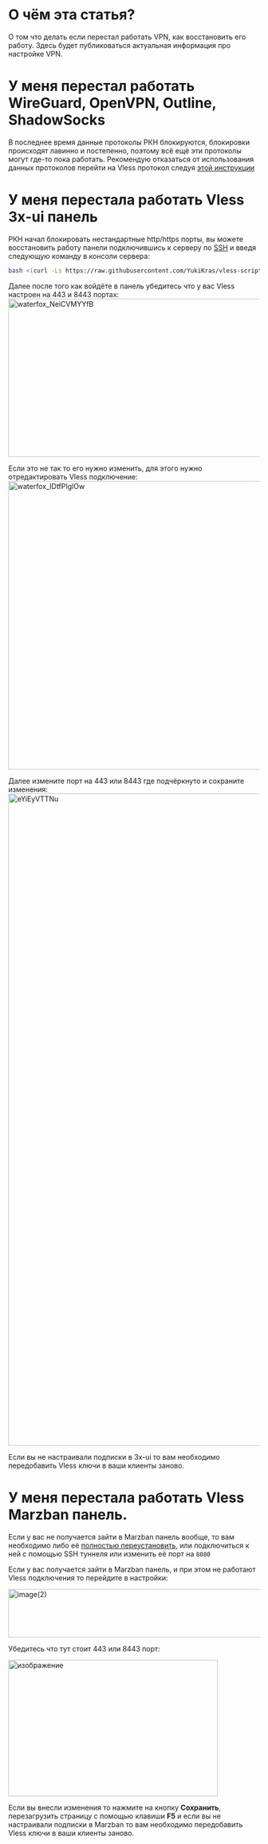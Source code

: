 # О чём эта статья?

О том что делать если перестал работать VPN, как восстановить его работу.
Здесь будет публиковаться актуальная информация про настройке VPN.

# У меня перестал работать WireGuard, OpenVPN, Outline, ShadowSocks

В последнее время данные протоколы РКН блокируются, блокировки происходят лавинно и постепенно, поэтому всё ещё эти протоколы могут где-то пока работать.
Рекомендую отказаться от использования данных протоколов перейти на Vless протокол следуя [этой инструкции](https://wiki.yukikras.net/ru/razvertyvanie-proksi-protokola-vless-s-pomoshyu-3x-ui)

# У меня перестала работать Vless 3x-ui панель

РКН начал блокировать нестандартные http/https порты, вы можете восстановить работу панели подключившись к серверу по [SSH](https://wiki.yukikras.net/ru/kak-podklyuchitsya-po-ssh-i-sftp) и введя следующую команду в консоли сервера:
``` bash
bash <(curl -Ls https://raw.githubusercontent.com/YukiKras/vless-scripts/refs/heads/main/3xuiportfix.sh)
```

Далее после того как войдёте в панель убедитесь что у вас Vless настроен на 443 и 8443 портах:
<img width="2345" height="317" alt="waterfox_NeiCVMYYfB" src="https://github.com/user-attachments/assets/25c1f344-329e-4ce5-b653-4c140c960862" />

Если это не так то его нужно изменить, для этого нужно отредактировать Vless подключение:
<img width="555" height="578" alt="waterfox_IDtfPIglOw" src="https://github.com/user-attachments/assets/997478e2-36cb-498e-8a74-b5616029db19" />

Далее измените порт на 443 или 8443 где подчёркнуто и сохраните изменения:
<img width="543" height="1306" alt="eYiEyVTTNu" src="https://github.com/user-attachments/assets/fb077139-cb8c-4f9b-8498-acf150d0e26c" />

Если вы не настраивали подписки в 3x-ui то вам необходимо передобавить Vless ключи в ваши клиенты заново.

# У меня перестала работать Vless Marzban панель.

Если у вас не получается зайти в Marzban панель вообще, то вам необходимо либо её [полностью переустановить](https://wiki.yukikras.net/ru/razvertyvanie-proksi-protokola-vless-s-pomoshyu-marzban), или подключиться к ней с помощью SSH туннеля или изменить её порт на `8080`

Если у вас получается зайти в Marzban панель, и при этом не работают Vless подключения то перейдите в настройки:

<img width="768" height="97" alt="image(2)" src="https://github.com/user-attachments/assets/c0216508-8b5e-4f6c-9365-ef4d9124e805" />


Убедитесь что тут стоит 443 или 8443 порт:

<img width="420" height="273" alt="изображение" src="https://github.com/user-attachments/assets/771957fc-7892-44a1-8189-22b814608b63" />


Если вы внесли изменения то нажмите на кнопку **Сохранить**, перезагрузить страницу с помощью клавиши **F5** и если вы не настраивали подписки в Marzban то вам необходимо передобавить Vless ключи в ваши клиенты заново.

